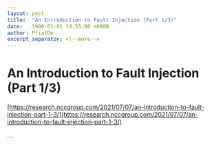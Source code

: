 ```yaml
---
layout: post
title:  "An Introduction to Fault Injection (Part 1/3)"
date:   1990-01-01 19:55:00 +0000
author: PfiatDe
excerpt_separator: <!--more-->
---
```


# An Introduction to Fault Injection (Part 1/3)
[https://research.nccgroup.com/2021/07/07/an-introduction-to-fault-injection-part-1-3/](https://research.nccgroup.com/2021/07/07/an-introduction-to-fault-injection-part-1-3/)

...
<!--more-->
